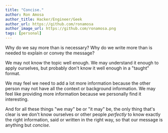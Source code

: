 ```yaml
---
title: "Concise."
author: Ron Amosa
author_title: Hacker/Engineer/Geek
author_url: https://github.com/ronamosa
author_image_url: https://github.com/ronamosa.png
tags: [personal]
---
```


Why do we say more than is necessary? Why do we write more than is needed to explain or convey the message?

We may not know the topic well enough. We may understand it enough to apply ourselves, but probably don't know it well enough in a "taught" format.

We may feel we need to add a lot more information because the other person may not have all the context or background information. We may feel like providing more information because we personally find it interesting.

And for all these things "we may" be or "it may" be, the only thing that's clear is we don't know ourselves or other people _perfectly_ to know exactly the right information, said or written in the right way, so that our message is anything but _concise_.
